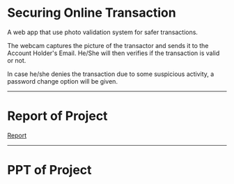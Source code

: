 # Securing Online Transaction
A web app that use photo validation system for safer transactions.
<p>The webcam captures the picture of the transactor and sends it to the Account Holder's Email. He/She will then verifies if the transaction is valid or not.</p>
<p>In case he/she denies the transaction due to some suspicious activity, a password change option will be given.</p>
<hr>
<h1>Report of Project</h1>
<a href="">Report</a>
<hr>
<h1>PPT of Project</h1>
